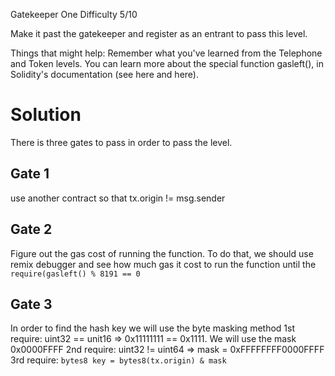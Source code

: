 Gatekeeper One
Difficulty 5/10

Make it past the gatekeeper and register as an entrant to pass this level.

Things that might help:
Remember what you've learned from the Telephone and Token levels.
You can learn more about the special function gasleft(), in Solidity's documentation (see here and here).

# Solution

There is three gates to pass in order to pass the level.

## Gate 1

use another contract so that tx.origin != msg.sender

## Gate 2

Figure out the gas cost of running the function. To do that, we should use remix debugger and see how much gas it cost to run the function until the `require(gasleft() % 8191 == 0`

## Gate 3

In order to find the hash key we will use the byte masking method
1st require:
uint32 == unit16 => 0x11111111 == 0x1111. We will use the mask 0x0000FFFF
2nd require:
uint32 != uint64 => mask = 0xFFFFFFFF0000FFFF
3rd require:
`bytes8 key = bytes8(tx.origin) & mask`
